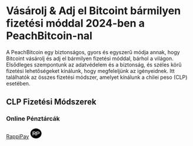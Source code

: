 <body class="payment-methods-page">

# Vásárolj & Adj el Bitcoint bármilyen fizetési móddal 2024-ben a PeachBitcoin-nal

A PeachBitcoin egy biztonságos, gyors és egyszerű módja annak, hogy Bitcoint vásárolj és adj el bármilyen fizetési móddal, bárhol a világon. Elsődleges szempontunk az adatvédelem és a biztonság, és széles körű fizetési lehetőségeket kínálunk, hogy megfeleljünk az igényeidnek. Itt találhatók az összes fizetési módszer, amelyet kínálunk a chilei peso (CLP) esetében.

## CLP Fizetési Módszerek

### Online Pénztárcák

<div class="payment-grid">
    <div class="payment-grid-item">
        <a href="/buy-bitcoin-with-rappipay">RappiPay</a> 
        <img src="/img/faq/logoimg/rappipay.png" width="30px" height="27px" alt="Bitcoint vásárolj RappiPay-val, Bitcoint adj el RappiPay-val">
    </div>
</div>

</body>
